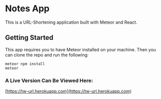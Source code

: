 # Notes App

This is a URL-Shortening application built with Meteor and React.

## Getting Started

This app requires you to have Meteor installed on your machine. Then you can clone the repo and run the following:

```
meteor npm install
meteor
```

### A Live Version Can Be Viewed Here:
[https://tw-url.herokuapp.com](https://tw-url.herokuapp.com)
